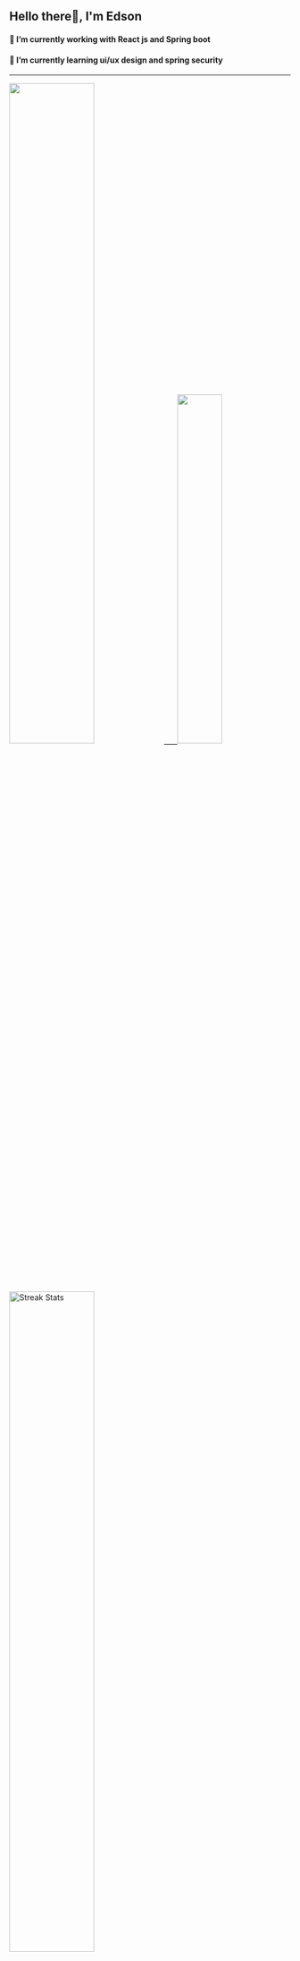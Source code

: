 
## Hello there👋, I'm Edson 

#### 🔭 I’m currently working with React js and Spring boot 
#### 🌱 I’m currently learning ui/ux design and spring security
---
    
  

 <p align="left">
  <a href="https://github.com/EdsonNhancale">
  <img width=55% src="https://github-readme-stats.vercel.app/api?username=EdsonNhancale&show_icons=true&theme=dracula&include_all_commits=true&count_private=true"/>&nbsp;&nbsp;&nbsp;&nbsp;&nbsp;
  <img  width=40% src="https://github-readme-stats.vercel.app/api/top-langs/?username=EdsonNhancale&layout=compact&langs_count=7&theme=dracula"/>
</p>

  <p align="left">
    <a href="https://github.com/EdsonNhancale"><img width=55% alt="Streak Stats" src="https://github-readme-streak-stats.herokuapp.com/?user=EdsonNhancale&theme=dracula"/></a>
   </p>

 
 <!--START_SECTION:waka-->

```txt
From: 16 November 2022 - To: 02 September 2023

Total Time: 593 hrs 24 mins

JavaScript        385 hrs 15 mins ████████████████▒░░░░░░░░   64.92 %
TypeScript        130 hrs 28 mins █████▒░░░░░░░░░░░░░░░░░░░   21.99 %
JSON              14 hrs 48 mins  ▓░░░░░░░░░░░░░░░░░░░░░░░░   02.50 %
Dart              14 hrs 6 mins   ▓░░░░░░░░░░░░░░░░░░░░░░░░   02.38 %
Other             10 hrs 9 mins   ▒░░░░░░░░░░░░░░░░░░░░░░░░   01.71 %
```

<!--END_SECTION:waka-->

<div> 
  <a href="www.linkedin.com/in/edson-nhancale-7849781a6" target="_blank"><img src="https://img.shields.io/badge/-LinkedIn-%230077B5?style=for-the-badge&logo=linkedin&logoColor=white" target="_blank"></a> 

</div>

